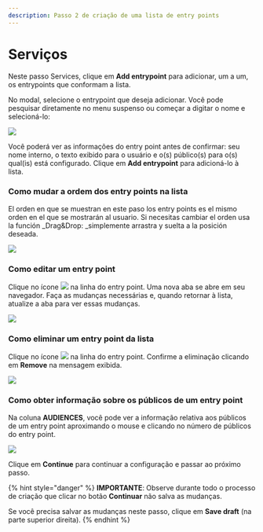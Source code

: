```yaml
---
description: Passo 2 de criação de uma lista de entry points
---
```


# Serviços

Neste passo Services, clique em **Add entrypoint** para adicionar, um a um, os entrypoints que conformam a lista.

No modal, selecione o entrypoint que deseja adicionar. Você pode pesquisar diretamente no menu suspenso ou começar a digitar o nome e selecioná-lo:

![](../.gitbook/assets/add_entrypoint.gif)

Você poderá ver as informações do entry point antes de confirmar: seu nome interno, o texto exibido para o usuário e o(s) público(s) para o(s) qual(is) está configurado. Clique em **Add entrypoint** para adicioná-lo à lista.

### Como mudar a ordem dos entry points na lista

El orden en que se muestran en este paso los entry points es el mismo orden en el que se mostrarán al usuario. Si necesitas cambiar el orden usa la función _Drag&amp;Drop: _simplemente arrastra y suelta a la posición deseada.

![](../.gitbook/assets/Drag&Drop.gif)

### Como editar um entry point

Clique no ícone ![](../.gitbook/assets/Icono_flecha.png) na linha do entry point. Uma nova aba se abre em seu navegador. Faça as mudanças necessárias e, quando retornar à lista, atualize a aba para ver essas mudanças.

![](../.gitbook/assets/detalle_flecha.png)

### Como eliminar um entry point da lista

Clique no ícone ![](../.gitbook/assets/icono_borrar_entrypoint.png) na linha do entry point. Confirme a eliminação clicando em **Remove** na mensagem exibida.

![](../.gitbook/assets/detalle_borrar.png)

### Como obter informação sobre os públicos de um entry point

Na coluna **AUDIENCES**, você pode ver a informação relativa aos públicos de um entry point aproximando o mouse e clicando no número de públicos do entry point.

![](../.gitbook/assets/detalle_audiencias.png)

Clique em **Continue** para continuar a configuração e passar ao próximo passo.

{% hint style="danger" %} **IMPORTANTE**: Observe durante todo o processo de criação que clicar no botão **Continuar** não salva as mudanças.

Se você precisa salvar as mudanças neste passo, clique em **Save draft** (na parte superior direita). {% endhint %}
